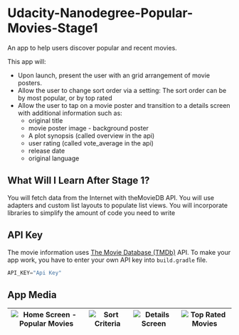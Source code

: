 # Udacity-Nanodegree-Popular-Movies-Stage1
 An app to help users discover popular and recent movies.

 This app will:

 - Upon launch, present the user with an grid arrangement of movie posters.
 - Allow the user to change sort order via a setting: The sort order can be by most popular, or by top rated
 - Allow the user to tap on a movie poster and transition to a details screen with additional information such as:
   - original title
   - movie poster image - background poster
   - A plot synopsis (called overview in the api)
   - user rating (called vote_average in the api)
   - release date
   - original language
   
## What Will I Learn After Stage 1?
You will fetch data from the Internet with theMovieDB API.
You will use adapters and custom list layouts to populate list views.
You will incorporate libraries to simplify the amount of code you need to write

## API Key
The movie information uses [The Movie Database (TMDb)](https://www.themoviedb.org/documentation/api) API.
To make your app work, you have to enter your own API key into `build.gradle` file.

```build.gradle (app)
API_KEY="Api Key"
```
## App Media

| ![Home Screen - Popular Movies](https://s8.postimg.cc/e9f8u4evp/Screen_Shot_2018-08-28_at_12.12.09_AM.png) | ![Sort Criteria](https://s8.postimg.cc/v9y52tf2d/Screen_Shot_2018-08-28_at_12.12.58_AM.png)| ![Details Screen](https://s8.postimg.cc/jku5eu8o5/Screen_Shot_2018-08-28_at_12.13.21_AM.png) | ![Top Rated Movies](https://s8.postimg.cc/63x6vz62d/Screen_Shot_2018-08-28_at_12.13.41_AM.png) |
|:---:|:---:|:---:|:---:|
